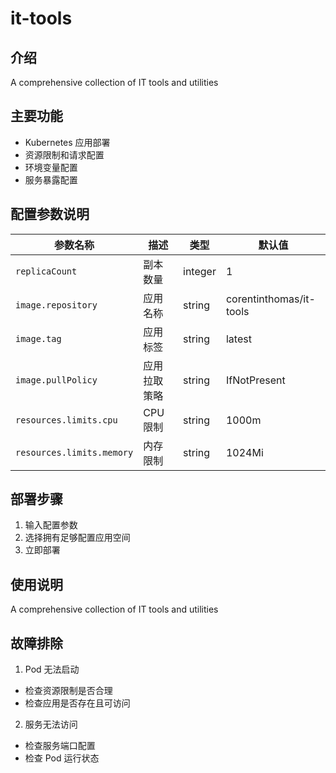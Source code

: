 # it-tools

## 介绍
A comprehensive collection of IT tools and utilities

## 主要功能
- Kubernetes 应用部署
- 资源限制和请求配置
- 环境变量配置
- 服务暴露配置

## 配置参数说明
| 参数名称 | 描述 | 类型 | 默认值 |
|---------|-----|------|--------|
| `replicaCount` | 副本数量 | integer | 1 |
| `image.repository` | 应用名称 | string | corentinthomas/it-tools |
| `image.tag` | 应用标签 | string | latest |
| `image.pullPolicy` | 应用拉取策略 | string | IfNotPresent |
| `resources.limits.cpu` | CPU 限制 | string | 1000m |
| `resources.limits.memory` | 内存限制 | string | 1024Mi |


## 部署步骤
1. 输入配置参数
2. 选择拥有足够配置应用空间
3. 立即部署

## 使用说明
A comprehensive collection of IT tools and utilities

## 故障排除
1. Pod 无法启动
  - 检查资源限制是否合理
  - 检查应用是否存在且可访问
  
2. 服务无法访问
  - 检查服务端口配置
  - 检查 Pod 运行状态